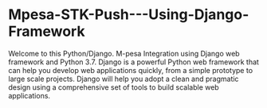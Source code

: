 # Mpesa-STK-Push---Using-Django-Framework
 Welcome to this Python/Django. M-pesa Integration using Django web framework and Python 3.7. Django is a powerful Python web framework that can help you develop web applications quickly, from a simple prototype to large scale projects. Django will help you adopt a clean and pragmatic design using a comprehensive set of tools to build scalable web applications.
